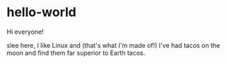 # hello-world

Hi everyone!

slee here, I like Linux and (that's what I'm made of!)
I've had tacos on the moon and find them far superior to Earth tacos.
